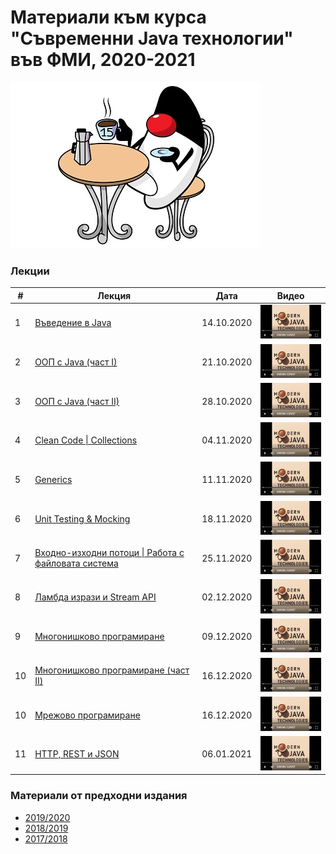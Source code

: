# Материали към курса "Съвременни Java технологии" във ФМИ, 2020-2021

![Java 15](images/java-15.jpg)

### Лекции

| # | Лекция                                                                                                           | Дата       | Видео |
|---| ---------------------------------------------------------------------------------------------------------------- |:----------:|:------:|
| 1 | [Въведение в Java](https://gitpitch.com/fmi/java-course?p=01-intro-to-java/lecture/#/1)                   | 14.10.2020 | [![Video](images/mjt-on-youtube.png)](https://youtu.be/vz8ex2UNOg4) |
| 2 | [ООП с Java (част I)](https://gitpitch.com/fmi/java-course?p=02-oop-in-java-i/lecture/#/1)                   | 21.10.2020 | [![Video](images/mjt-on-youtube.png)](https://youtu.be/IYEOqrywRfE) |
| 3 | [ООП с Java (част II)](https://gitpitch.com/fmi/java-course?p=03-oop-in-java-ii/lecture/#/1)                   | 28.10.2020 | [![Video](images/mjt-on-youtube.png)](https://youtu.be/NK_jRHQAN60) |
| 4 | [Clean Code \| Collections](https://gitpitch.com/fmi/java-course?p=04-clean-code-collections/lecture/#/1)                   | 04.11.2020 | [![Video](images/mjt-on-youtube.png)](https://youtu.be/8PYs7Xo3kjo) |
| 5 | [Generics](https://gitpitch.com/fmi/java-course?p=05-generics/lecture/#/1)                   | 11.11.2020 | [![Video](images/mjt-on-youtube.png)](https://youtu.be/kW7Q-n3gveM) |
| 6 | [Unit Testing & Mocking](https://gitpitch.com/fmi/java-course?p=06-unit-testing-and-mocking/lecture/#/1)                   | 18.11.2020 | [![Video](images/mjt-on-youtube.png)](https://youtu.be/vYsMcaewIg8) |
| 7 | [Входно-изходни потоци \| Работа с файловата система](https://gitpitch.com/fmi/java-course?p=07-io-streams-and-files/lecture/#/1)                   | 25.11.2020 | [![Video](images/mjt-on-youtube.png)](https://youtu.be/X_YQjlZqJX8) |
| 8 | [Ламбда изрази и Stream API](https://gitpitch.com/fmi/java-course?p=08-lambdas-and-stream-api/lecture/#/1)                   | 02.12.2020 | [![Video](images/mjt-on-youtube.png)](https://youtu.be/8W4zqpYaY30) |
| 9 | [Многонишково програмиране](https://gitpitch.com/fmi/java-course?p=09-threads/lecture/#/1)                   | 09.12.2020 | [![Video](images/mjt-on-youtube.png)](https://youtu.be/PdxX_Ym1m68) |
| 10 | [Многонишково програмиране (част II)](https://gitpitch.com/fmi/java-course?p=10-network/lecture/#/1)                   | 16.12.2020 | [![Video](images/mjt-on-youtube.png)](https://youtu.be/Ck1gWqVkubE) |
| 10 | [Мрежово програмиране](https://gitpitch.com/fmi/java-course?p=10-network/lecture/#/19)                   | 16.12.2020 | [![Video](images/mjt-on-youtube.png)](https://youtu.be/fHWGEZ4Sifo) |
| 11 | [HTTP, REST и JSON](https://gitpitch.com/fmi/java-course?p=11-http-rest/lecture/#/1)                   | 06.01.2021 | [![Video](images/mjt-on-youtube.png)](https://youtu.be/YVEbfadPvvs) |

### Материали от предходни издания

- [2019/2020](https://github.com/fmi/java-course/tree/mjt-2019-2020)
- [2018/2019](https://github.com/fmi/java-course/tree/mjt-2018-2019)
- [2017/2018](https://github.com/fmi/java-course/tree/mjt-2017-2018)
